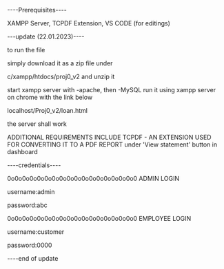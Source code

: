 ----Prerequisites----

XAMPP Server,
TCPDF Extension,
VS CODE (for editings)


---update (22.01.2023)----

to run the file

simply download it as a zip file under 

c/xampp/htdocs/proj0_v2
and unzip it

start xampp server with -apache, then -MySQL
run it using xampp server on chrome 
with the link below

localhost/Proj0_v2/loan.html

the server shall work

ADDITIONAL REQUIREMENTS INCLUDE TCPDF - AN EXTENSION USED FOR CONVERTING IT TO A PDF REPORT under 'View statement' button in dashboard

----credentials----

0o0o0o0o0o0o0o0o0o0o0o0o0o0o0o0o0o0
ADMIN LOGIN


username:admin


password:abc


0o0o0o0o0o0o0o0o0o0o0o0o0o0o0o0o0o0
EMPLOYEE LOGIN


username:customer


password:0000

----end of update

